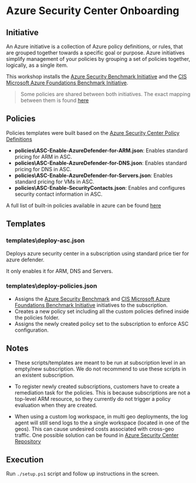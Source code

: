 # Azure Security Center Onboarding

## Initiative

An Azure initiative is a collection of Azure policy definitions, or rules, that are grouped together towards a specific goal or purpose. Azure initiatives simplify management of your policies by grouping a set of policies together, logically, as a single item.

This workshop installs the [Azure Security Benchmark Initiative](https://docs.microsoft.com/security/benchmark/azure/) and the [CIS Microsoft Azure Foundations Benchmark Initiative](https://www.cisecurity.org/benchmark/azure/).

> Some policies are shared between both initiatives. The exact mapping between them is found [here](https://docs.microsoft.com/security/benchmark/azure/v2-cis-benchmark)

## Policies

Policies templates were built based on the [Azure Security Center Policy Definitions](https://github.com/Azure/Azure-Security-Center/tree/main/Pricing%20%26%20Settings/Azure%20Policy%20definitions)

- **policies\ASC-Enable-AzureDefender-for-ARM.json**: Enables standard pricing for ARM in ASC.
- **policies\ASC-Enable-AzureDefender-for-DNS.json**: Enables standard pricing for DNS in ASC.
- **policies\ASC-Enable-AzureDefender-for-Servers.json**: Enables standard pricing for VMs in ASC.
- **policies\ASC-Enable-SecurityContacts.json**: Enables and configures security contact information in ASC.

A full list of built-in policies available in azure can be found [here](https://github.com/Azure/azure-policy)

## Templates

### templates\deploy-asc.json

Deploys azure security center in a subscription using standard price tier for azure defender.

It only enables it for ARM, DNS and Servers.

### templates\deploy-policies.json

- Assigns the [Azure Security Benchmark](https://docs.microsoft.com/security/benchmark/azure/) and [CIS Microsoft Azure Foundations Benchmark Initiative](https://www.cisecurity.org/benchmark/azure/) initiatives to the subscription.
- Creates a new policy set including all the custom policies defined inside the policies folder.
- Assigns the newly created policy set to the subscription to enforce ASC configuration.

## Notes

- These scripts/templates are meant to be run at subscription level in an empty/new subscription. We do not recommend to use these scripts in an existent subscription.

- To register newly created subscriptions, customers have to create a remediation task for the policies. This is because subscriptions are not a top-level ARM resource, so they currently do not trigger a policy evaluation when they are created.

- When using a custom log workspace, in multi geo deployments, the log agent will still send logs to the a single workspace (located in one of the geos). This can cause undesired costs associated with cross-geo traffic. One possible solution can be found in [Azure Security Center Repository](https://github.com/Azure/Azure-Security-Center/tree/main/Pricing%20%26%20Settings/Azure%20Policy%20definitions/Workspace%20Management/Regional%20Workspaces)

## Execution

Run ```./setup.ps1``` script and follow up instructions in the screen.
